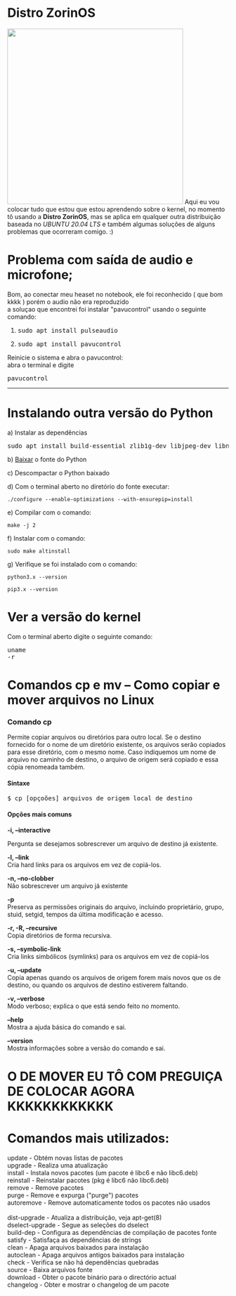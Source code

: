 # Distro ZorinOS
<img src="https://assets.zorincdn.com/images/computer-mockups/old-computer/1.png" width="400">
Aqui eu vou colocar tudo que estou que estou aprendendo sobre o kernel, no momento tô usando a <strong>Distro ZorinOS</strong>,
mas se aplica em qualquer outra distribuição baseada no <em>UBUNTU 20.04 LTS</em>
e também algumas soluções de alguns problemas que ocorreram comigo. :)

# Problema com saída de audio e microfone;
Bom, ao conectar meu heaset no notebook, ele foi reconhecido ( que bom kkkk ) porém o audio não era reproduzido<br>
a soluçao que encontrei foi instalar "pavucontrol" usando o seguinte comando:<br>
<ol>
	<li><pre>sudo apt install pulseaudio</pre></li>
	<li><pre>sudo apt install pavucontrol</pre></li>
</ol>
	
        
Reinicie o sistema e abra o pavucontrol:<br>
        abra o terminal e digite<br>
        <pre>pavucontrol</pre><hr>
        
# Instalando outra versão do Python
a) Instalar as dependências

<pre>sudo apt install build-essential zlib1g-dev libjpeg-dev libncurses5-dev libgdbm-dev libnss3-dev libssl-dev libreadline-dev libffi-dev libsqlite3-dev sqlite3 liblzma-dev curl libbz2-dev</pre>

b) <a href="https://www.python.org/downloads/">Baixar</a> o fonte do Python


c) Descompactar o Python baixado

d) Com o terminal aberto no diretório do fonte executar:

	./configure --enable-optimizations --with-ensurepip=install

e) Compilar com o comando:

	make -j 2

f) Instalar com o comando:

	sudo make altinstall
	
g) Verifique se foi instalado com o comando:

	python3.x --version

	pip3.x --version
	
 # Ver a versão do kernel<br>
 Com o terminal aberto digite o seguinte comando:
 	<pre>uname -r</pre>

# Comandos cp e mv – Como copiar e mover arquivos no Linux
<h3>Comando cp</h3>
Permite copiar arquivos ou diretórios para outro local.
Se o destino fornecido for o nome de um diretório existente, os arquivos serão copiados para esse diretório, com o mesmo nome. Caso indiquemos um nome de arquivo no caminho de destino, o arquivo de origem será copiado e essa cópia renomeada também.
<h4>Sintaxe</h4>
	<pre>$ cp [opçoões] arquivos_de_origem local_de_destino</pre>

<h4>Opções mais comuns</h4>
<strong>-i, –interactive</strong><br>

Pergunta se desejamos sobrescrever um arquivo de destino já existente.<br>

<strong>-l, –link</strong><br>
Cria hard links para os arquivos em vez de copiá-los.<br>

<strong>-n, –no-clobber</strong><br>
Não sobrescrever um arquivo já existente<br>

<strong>-p</strong><br>
Preserva as permissões originais do arquivo, incluindo proprietário, grupo, stuid, setgid, tempos da última modificação e acesso.<br>

<strong>-r, -R, –recursive</strong><br>
Copia diretórios de forma recursiva.<br>

<strong>-s, –symbolic-link</strong><br>
Cria links simbólicos (symlinks) para os arquivos em vez de copiá-los<br>

<strong>-u, –update</strong><br>
Copia apenas quando os arquivos de origem forem mais novos que os de destino, ou quando os arquivos de destino estiverem faltando.<br>

<strong>-v, –verbose</strong><br>
Modo verboso; explica o que está sendo feito no momento.<br>

<strong>–help</strong><br>
Mostra a ajuda básica do comando e sai.<br>

<strong>–version</strong><br>
Mostra informações sobre a versão do comando e sai.<br>
# O DE MOVER EU TÔ COM PREGUIÇA DE COLOCAR AGORA KKKKKKKKKKKK





# Comandos mais utilizados:
  update - Obtém novas listas de pacotes<br>
  upgrade - Realiza uma atualização<br>
  install - Instala novos pacotes (um pacote é libc6 e não libc6.deb)<br>
  reinstall - Reinstalar pacotes (pkg é libc6 não libc6.deb)<br>
  remove - Remove pacotes<br>
  purge - Remove e expurga ("purge") pacotes<br>
  autoremove - Remove automaticamente todos os pacotes não usados<br><br>
  dist-upgrade - Atualiza a distribuição, veja apt-get(8)<br>
  dselect-upgrade - Segue as seleções do dselect<br>
  build-dep - Configura as dependências de compilação de pacotes fonte<br>
  satisfy - Satisfaça as dependências de strings<br>
  clean - Apaga arquivos baixados para instalação<br>
  autoclean - Apaga arquivos antigos baixados para instalação<br>
  check - Verifica se não há dependências quebradas<br>
  source - Baixa arquivos fonte<br>
  download - Obter o pacote binário para o directório actual<br>
  changelog - Obter e mostrar o changelog de um pacote<br>
